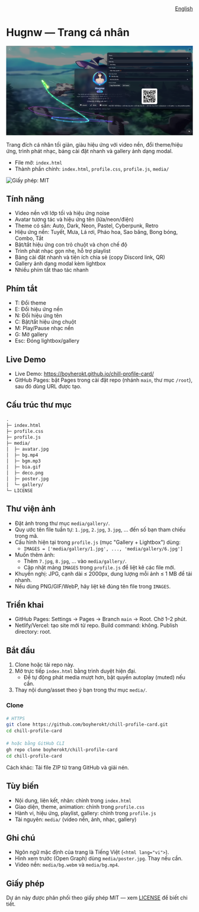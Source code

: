<p align="right">
  <a href="README.md">English</a>
</p>

# Hugnw — Trang cá nhân

![Xem nhanh](media/poster.jpg)

Trang đích cá nhân tối giản, giàu hiệu ứng với video nền, đổi theme/hiệu ứng, trình phát nhạc, bảng cài đặt nhanh và gallery ảnh dạng modal.

- File mở: `index.html`
- Thành phần chính: `index.html`, `profile.css`, `profile.js`, `media/`

<!-- Badges -->
![Giấy phép: MIT](https://img.shields.io/badge/License-MIT-green.svg)

## Tính năng
- Video nền với lớp tối và hiệu ứng noise
- Avatar tương tác và hiệu ứng tên (lửa/neon/điện)
- Theme có sẵn: Auto, Dark, Neon, Pastel, Cyberpunk, Retro
- Hiệu ứng nền: Tuyết, Mưa, Lá rơi, Pháo hoa, Sao băng, Bong bóng, Combo, Tắt
- Bật/tắt hiệu ứng con trỏ chuột và chọn chế độ
- Trình phát nhạc gọn nhẹ, hỗ trợ playlist
- Bảng cài đặt nhanh và tiện ích chia sẻ (copy Discord link, QR)
- Gallery ảnh dạng modal kèm lightbox
- Nhiều phím tắt thao tác nhanh

## Phím tắt
- T: Đổi theme
- E: Đổi hiệu ứng nền
- N: Đổi hiệu ứng tên
- C: Bật/tắt hiệu ứng chuột
- M: Play/Pause nhạc nền
- G: Mở gallery
- Esc: Đóng lightbox/gallery

## Live Demo
- Live Demo: https://boyherokt.github.io/chill-profile-card/
- GitHub Pages: bật Pages trong cài đặt repo (nhánh `main`, thư mục `/root`), sau đó dùng URL được tạo.

## Cấu trúc thư mục
```
.
├─ index.html
├─ profile.css
├─ profile.js
├─ media/
│  ├─ avatar.jpg
│  ├─ bg.mp4
│  ├─ bgm.mp3
│  ├─ bia.gif
│  ├─ deco.png
│  ├─ poster.jpg
│  └─ gallery/
└─ LICENSE
```

## Thư viện ảnh
- Đặt ảnh trong thư mục `media/gallery/`.
- Quy ước tên file tuần tự: `1.jpg`, `2.jpg`, `3.jpg`, ... đến số bạn tham chiếu trong mã.
- Cấu hình hiện tại trong `profile.js` (mục "Gallery + Lightbox") dùng:
  - `IMAGES = ['media/gallery/1.jpg', ..., 'media/gallery/6.jpg']`
- Muốn thêm ảnh:
  - Thêm `7.jpg`, `8.jpg`, ... vào `media/gallery/`.
  - Cập nhật mảng `IMAGES` trong `profile.js` để liệt kê các file mới.
- Khuyến nghị: JPG, cạnh dài ≤ 2000px, dung lượng mỗi ảnh ≤ 1 MB để tải nhanh.
- Nếu dùng PNG/GIF/WebP, hãy liệt kê đúng tên file trong `IMAGES`.

## Triển khai
- GitHub Pages: Settings → Pages → Branch `main` → Root. Chờ 1–2 phút.
- Netlify/Vercel: tạo site mới từ repo. Build command: không. Publish directory: root.

## Bắt đầu
1. Clone hoặc tải repo này.
2. Mở trực tiếp `index.html` bằng trình duyệt hiện đại.
   - Để tự động phát media mượt hơn, bật quyền autoplay (muted) nếu cần.
3. Thay nội dung/asset theo ý bạn trong thư mục `media/`.

### Clone
```bash
# HTTPS
git clone https://github.com/boyherokt/chill-profile-card.git
cd chill-profile-card

# hoặc bằng GitHub CLI
gh repo clone boyherokt/chill-profile-card
cd chill-profile-card
```

Cách khác: Tải file ZIP từ trang GitHub và giải nén.

## Tùy biến
- Nội dung, liên kết, nhãn: chỉnh trong `index.html`
- Giao diện, theme, animation: chỉnh trong `profile.css`
- Hành vi, hiệu ứng, playlist, gallery: chỉnh trong `profile.js`
- Tài nguyên: `media/` (video nền, ảnh, nhạc, gallery)

## Ghi chú
- Ngôn ngữ mặc định của trang là Tiếng Việt (`<html lang="vi">`).
- Hình xem trước (Open Graph) dùng `media/poster.jpg`. Thay nếu cần.
- Video nền: `media/bg.webm` và `media/bg.mp4`.

## Giấy phép
Dự án này được phân phối theo giấy phép MIT — xem [LICENSE](LICENSE) để biết chi tiết.
